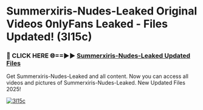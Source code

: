 # Summerxiris-Nudes-Leaked Original Videos 0nlyFans Leaked - Files Updated! (3l15c)

<h3>🔴 CLICK HERE 🌐==►► <a href="https://tinyurl.com/4mcuefdz" rel="nofollow">Summerxiris-Nudes-Leaked Updated Files</a></h3>

Get Summerxiris-Nudes-Leaked and all content. Now you can access all videos and pictures of Summerxiris-Nudes-Leaked. New Updated Files 2025!

[![3l15c](https://i.imgur.com/StAQSOY.gif)](https://tinyurl.com/4mcuefdz)
